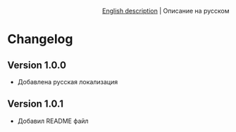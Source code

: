 <p align="right">
<a href="/en/changelog.md">English description</a> | Описание на русском
</p>

# Changelog

## Version 1.0.0

* Добавлена русская локализация

## Version 1.0.1

* Добавил README файл
